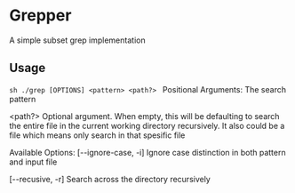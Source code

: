 # Grepper
A simple subset grep implementation

## Usage
`sh
./grep [OPTIONS] <pattern> <path?>
`
Positional Arguments:
<pattern> 
The search pattern

<path?> 
Optional argument. When empty, this will be defaulting to search the entire file in 
the current working directory recursively. It also could be a file which means only 
search in that spesific file

Available Options:
[--ignore-case, -i] 
Ignore case distinction in both pattern and input file

[--recusive, -r] 
Search across the directory recursively

